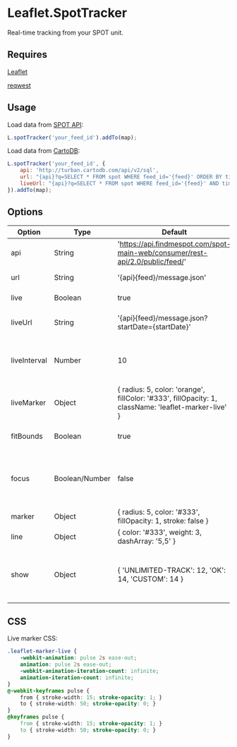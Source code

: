 Leaflet.SpotTracker
===================

Real-time tracking from your SPOT unit.

Requires
--------
[Leaflet](http://leafletjs.com/)

[reqwest](https://github.com/ded/reqwest)

Usage
-----

Load data from [SPOT API](http://faq.findmespot.com/index.php?action=showEntry&data=69):
```JavaScript
L.spotTracker('your_feed_id').addTo(map);
```

Load data from [CartoDB](http://blog.thematicmapping.org/2014/06/syncing-data-from-your-spot-satellite.html):
```JavaScript
L.spotTracker('your_feed_id', {
	api: 'http://turban.cartodb.com/api/v2/sql',
	url: "{api}?q=SELECT * FROM spot WHERE feed_id='{feed}' ORDER BY timestamp",
	liveUrl: "{api}?q=SELECT * FROM spot WHERE feed_id='{feed}' AND timestamp > {timestamp} ORDER BY timestamp"
}).addTo(map);
```

Options
-------

| Option       | Type           | Default                                                                                             | Description                                    |
| ------------ | -------------- | --------------------------------------------------------------------------------------------------- | ---------------------------------------------- |
| api          | String         | 'https://api.findmespot.com/spot-main-web/consumer/rest-api/2.0/public/feed/'                       | Data API.                                      |
| url          | String         | '{api}{feed}/message.json'                                                                          | URL to data feed.                              |
| live         | Boolean        | true                                                                                                | Allow live updates.                            |
| liveUrl      | String         | '{api}{feed}/message.json?startDate={startDate}'                                                    | URL to update feed.                            |
| liveInterval | Number         | 10                                                                                                  | Time between each update in minutes.           |
| liveMarker   | Object         | { radius: 5, color: 'orange', fillColor: '#333', fillOpacity: 1, className: 'leaflet-marker-live' } | Live marker styles.                            |
| fitBounds    | Boolean        | true                                                                                                | Zoom the map to data bounds.                   |
| focus        | Boolean/Number | false                                                                                               | Zoom value. Focus and zoom map to live marker. |
| marker       | Object         | { radius: 5, color: '#333', fillOpacity: 1, stroke: false }                                         | Marker style.                                  |
| line         | Object         | { color: '#333', weight: 3, dashArray: '5,5' }                                                      | Line style.                                    |
| show         | Object         | { 'UNLIMITED-TRACK': 12, 'OK': 14, 'CUSTOM': 14 }                                                   | When to show message types (zoom value).       |


CSS
---

Live marker CSS:
```CSS
.leaflet-marker-live {
	-webkit-animation: pulse 2s ease-out;
	animation: pulse 2s ease-out;
	-webkit-animation-iteration-count: infinite;
	animation-iteration-count: infinite;
}
@-webkit-keyframes pulse {
	from { stroke-width: 15; stroke-opacity: 1; }
	to { stroke-width: 50; stroke-opacity: 0; }
}
@keyframes pulse {
	from { stroke-width: 15; stroke-opacity: 1; }
	to { stroke-width: 50; stroke-opacity: 0; }
}
```

